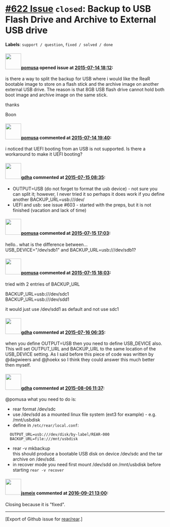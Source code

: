 [\#622 Issue](https://github.com/rear/rear/issues/622) `closed`: Backup to USB Flash Drive and Archive to External USB drive
============================================================================================================================

**Labels**: `support / question`, `fixed / solved / done`

#### <img src="https://avatars.githubusercontent.com/u/12265936?v=4" width="50">[pomusa](https://github.com/pomusa) opened issue at [2015-07-14 18:12](https://github.com/rear/rear/issues/622):

is there a way to split the backup for USB where i would like the ReaR
bootable image to store on a flash stick and the archive image on
another external USB drive. The reason is that 8GB USB flash drive
cannot hold both boot image and archive image on the same stick.

thanks

Boon

#### <img src="https://avatars.githubusercontent.com/u/12265936?v=4" width="50">[pomusa](https://github.com/pomusa) commented at [2015-07-14 19:40](https://github.com/rear/rear/issues/622#issuecomment-121352924):

i noticed that UEFI booting from an USB is not supported. Is there a
workaround to make it UEFI booting?

#### <img src="https://avatars.githubusercontent.com/u/888633?u=cdaeb31efcc0048d3619651aa18dd4b76e636b21&v=4" width="50">[gdha](https://github.com/gdha) commented at [2015-07-15 08:35](https://github.com/rear/rear/issues/622#issuecomment-121530104):

-   OUTPUT=USB (do not forget to format the usb device) - not sure you
    can split it; however, I never tried it so perhaps it does work if
    you define another BACKUP\_URL=usb:///dev/<device>
-   UEFI and usb: see issue \#603 - started with the preps, but it is
    not finished (vacation and lack of time)

#### <img src="https://avatars.githubusercontent.com/u/12265936?v=4" width="50">[pomusa](https://github.com/pomusa) commented at [2015-07-15 17:03](https://github.com/rear/rear/issues/622#issuecomment-121680675):

hello.. what is the difference between...  
USB\_DEVICE="/dev/sdb1" and BACKUP\_URL=usb:///dev/sdb1?

#### <img src="https://avatars.githubusercontent.com/u/12265936?v=4" width="50">[pomusa](https://github.com/pomusa) commented at [2015-07-15 18:03](https://github.com/rear/rear/issues/622#issuecomment-121695071):

tried with 2 entries of BACKUP\_URL

BACKUP\_URL=usb:///dev/sdc1  
BACKUP\_URL=usb:///dev/sdd1

it would just use /dev/sdd1 as default and not use sdc1

#### <img src="https://avatars.githubusercontent.com/u/888633?u=cdaeb31efcc0048d3619651aa18dd4b76e636b21&v=4" width="50">[gdha](https://github.com/gdha) commented at [2015-07-16 06:35](https://github.com/rear/rear/issues/622#issuecomment-121846585):

when you define OUTPUT=USB then you need to define USB\_DEVICE also.
This will set OUTPUT\_URL and BACKUP\_URL to the same location of the
USB\_DEVICE setting. As I said before this piece of code was written by
@dagwieers and @jhoekx so I think they could answer this much better
then myself.

#### <img src="https://avatars.githubusercontent.com/u/888633?u=cdaeb31efcc0048d3619651aa18dd4b76e636b21&v=4" width="50">[gdha](https://github.com/gdha) commented at [2015-08-06 11:37](https://github.com/rear/rear/issues/622#issuecomment-128335934):

@pomusa what you need to do is:

-   rear format /dev/sdc
-   use /dev/sdd as a mounted linux file system (ext3 for example) -
    e.g. /mnt/usbdisk
-   define in `/etc/rear/local.conf`:

<!-- -->

      OUTPUT_URL=usb:///dev/disk/by-label/REAR-000
      BACKUP_URL=file:///mnt/usbdisk

-   rear -v mkbackup  
    this should produce a bootable USB disk on device /dev/sdc and the
    tar archive on /dev/sdd.
-   in recover mode you need first mount /dev/sdd on /mnt/usbdisk before
    starting `rear -v recover`

#### <img src="https://avatars.githubusercontent.com/u/1788608?u=925fc54e2ce01551392622446ece427f51e2f0ce&v=4" width="50">[jsmeix](https://github.com/jsmeix) commented at [2016-09-21 13:00](https://github.com/rear/rear/issues/622#issuecomment-248604726):

Closing because it is "fixed".

------------------------------------------------------------------------

\[Export of Github issue for
[rear/rear](https://github.com/rear/rear).\]

